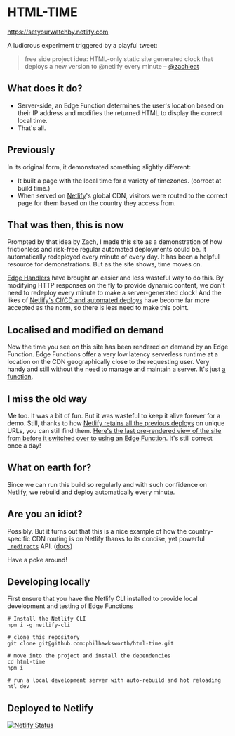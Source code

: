 # HTML-TIME

https://setyourwatchby.netlify.com

A ludicrous experiment triggered by a playful tweet:

> free side project idea: HTML-only static site generated clock that deploys a new version to @netlify every minute
> – [@zachleat](https://twitter.com/zachleat/status/1020034115817680896)


## What does it do?

- Server-side, an Edge Function determines the user's location based on their IP address and modifies the returned HTML to display the correct local time.
- That's all.


## Previously

In its original form, it demonstrated something slightly different:

- It built a page with the local time for a variety of timezones. (correct at build time.)
- When served on [Netlify](https://www.netlify.com/?utm_source=github&utm_medium=setyourwatch-pnh&utm_campaign=devex)'s global CDN, visitors were routed to the correct page for them based on the country they access from.


## That was then, this is now

Prompted by that idea by Zach, I made this site as a demonstration of how frictionless and risk-free regular automated deployments could be. It automatically redeployed every minute of every day. It has been a helpful resource for demonstrations. But as the site shows, time moves on.

<a href="https://www.netlify.com/products/?utm_source=github&utm_medium=setyourwatch-pnh&utm_campaign=devex#netlify-edge-functions">Edge Handlers</a> have brought an easier and less wasteful way to do this. By modifying HTTP responses on the fly to provide dynamic content, we don't need to redeploy every minute to make a server-generated clock! And the likes of <a href="https://www.netlify.com/products/?utm_source=github&utm_medium=setyourwatch-pnh&utm_campaign=devex#more-build-features">Netlify's CI/CD and automated deploys</a> have become far more accepted as the norm, so there is less need to make this point.

  
## Localised and modified on demand
  
Now the time you see on this site has been rendered on demand by an Edge Function. Edge Functions offer a very low latency serverless runtime at a location on the CDN geographically close to the requesting user. Very handy and still without the need to manage and maintain a server. It's just [a function](https://github.com/philhawksworth/html-time/blob/b9722a2e532e07ada5c9e2472f38e518e2385371/netlify/edge-functions/time.ts).

## I miss the old way
  
Me too. It was a bit of fun. But it was wasteful to keep it alive forever for a demo. Still, thanks to how <a href="https://www.netlify.com/products/?utm_source=github&utm_medium=setyourwatch-pnh&utm_campaign=devex#worry-free-deployments">Netlify retains all the previous deploys</a> on unique URLs, you can still find them. <a href="https://6177423cb626b90007b2a5d1--setyourwatchby.netlify.app/">Here's the last pre-rendered view of the site from before it switched over to using an Edge Function</a>. It's still correct once a day!








## What on earth for?

Since we can run this build so regularly and with such confidence on Netlify, we rebuild and deploy automatically every minute.

## Are you an idiot?

Possibly. But it turns out that this is a nice example of how the country-specific CDN routing is on Netlify thanks to its concise, yet powerful [`_redirects`](https://github.com/philhawksworth/html-time/blob/c5cce3ebe4eae5d415744ca226235bd20f7ce2b9/_redirects) API. ([docs](https://www.netlify.com/docs/redirects/?utm_source=github&utm_medium=setyourwatch-pnh&utm_campaign=devex))

Have a poke around!


## Developing locally

First ensure that you have the Netlify CLI installed to provide local development and testing of Edge Functions

```
# Install the Netlify CLI
npm i -g netlify-cli
```

```
# clone this repository
git clone git@github.com:philhawksworth/html-time.git

# move into the project and install the dependencies
cd html-time
npm i

# run a local development server with auto-rebuild and hot reloading
ntl dev
```

## Deployed to Netlify

[![Netlify Status](https://api.netlify.com/api/v1/badges/08fef174-2c11-4911-a610-19a327172024/deploy-status)](https://app.netlify.com/sites/setyourwatchby/deploys)




